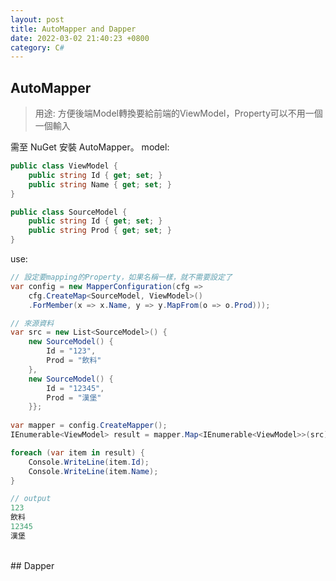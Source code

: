 ```yaml
---
layout: post
title: AutoMapper and Dapper 
date: 2022-03-02 21:40:23 +0800
category: C#
---
```

## AutoMapper
> 用途: 方便後端Model轉換要給前端的ViewModel，Property可以不用一個一個輸入    
    
需至 NuGet 安裝 AutoMapper。
model: 
```c#
public class ViewModel {
    public string Id { get; set; }
    public string Name { get; set; }
}

public class SourceModel {
    public string Id { get; set; }
    public string Prod { get; set; }
}
``` 
use: 
```c#
// 設定要mapping的Property，如果名稱一樣，就不需要設定了
var config = new MapperConfiguration(cfg =>
    cfg.CreateMap<SourceModel, ViewModel>()
    .ForMember(x => x.Name, y => y.MapFrom(o => o.Prod)));

// 來源資料	
var src = new List<SourceModel>() {
    new SourceModel() {
        Id = "123",
        Prod = "飲料"
    },
    new SourceModel() {
        Id = "12345",
        Prod = "漢堡"
    }};	
	
var mapper = config.CreateMapper();
IEnumerable<ViewModel> result = mapper.Map<IEnumerable<ViewModel>>(src);	

foreach (var item in result) {
	Console.WriteLine(item.Id);
	Console.WriteLine(item.Name);
}

// output
123
飲料
12345
漢堡
```
<br>
## Dapper
    

    
	




